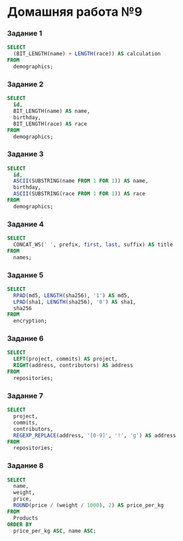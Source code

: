 # Домашняя работа №9
### Задание 1
``` sql
SELECT
  (BIT_LENGTH(name) + LENGTH(race)) AS calculation
FROM
  demographics;
```

### Задание 2
``` sql
SELECT
  id,
  BIT_LENGTH(name) AS name,
  birthday,
  BIT_LENGTH(race) AS race
FROM
  demographics;
```

### Задание 3
``` sql
SELECT
  id,
  ASCII(SUBSTRING(name FROM 1 FOR 1)) AS name,
  birthday,
  ASCII(SUBSTRING(race FROM 1 FOR 1)) AS race
FROM
  demographics;
```

### Задание 4
``` sql
SELECT
  CONCAT_WS(' ', prefix, first, last, suffix) AS title
FROM
  names;
```

### Задание 5
``` sql
SELECT
  RPAD(md5, LENGTH(sha256), '1') AS md5,
  LPAD(sha1, LENGTH(sha256), '0') AS sha1,
  sha256
FROM
  encryption;
```

### Задание 6
``` sql
SELECT
  LEFT(project, commits) AS project,
  RIGHT(address, contributors) AS address
FROM
  repositories;
```

### Задание 7
``` sql
SELECT
  project,
  commits,
  contributors,
  REGEXP_REPLACE(address, '[0-9]', '!', 'g') AS address
FROM
  repositories;
```

### Задание 8
``` sql
SELECT
  name,
  weight,
  price,
  ROUND(price / (weight / 1000), 2) AS price_per_kg
FROM
  Products
ORDER BY
  price_per_kg ASC, name ASC;
```
